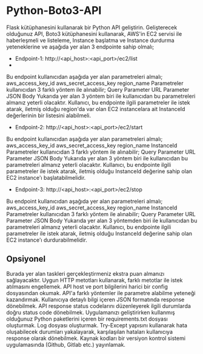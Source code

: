 # Python-Boto3-API

Flask kütüphanesini kullanarak bir Python API geliştirin. Gelişterecek olduğunuz API, Boto3 kütüphanesini kullanarak, AWS'in EC2 servisi ile haberleşmeli ve listeleme, Instance başlatma ve Instance durdurma yeteneklerine ve aşağıda yer alan 3 endpointe sahip olmalı;


- Endpoint-1: http://<api_host>:<api_port>/ec2/list
- 
Bu endpoint kullanıcıdan aşağıda yer alan parametreleri almalı;
aws_access_key_id
aws_secret_access_key
region_name
Parametreler kullanıcıdan 3 farklı yöntem ile alınabilir;
Query Parameter
URL Parameter
JSON Body
Yukarıda yer alan 3 yöntem biri ile kullanıcıdan bu parametreleri almanız yeterli olacaktır. Kullanıcı, bu endpointe ilgili parametreler ile istek atarak, iletmiş olduğu region'da var olan EC2 instancelara ait InstanceId değerlerinin bir listesini alabilmeli.


- Endpoint-2: http://<api_host>:<api_port>/ec2/start

Bu endpoint kullanıcıdan aşağıda yer alan parametreleri almalı;
aws_access_key_id
aws_secret_access_key
region_name
InstanceId
Parametreler kullanıcıdan 3 farklı yöntem ile alınabilir;
Query Parameter
URL Parameter
JSON Body
Yukarıda yer alan 3 yöntem biri ile kullanıcıdan bu parametreleri almanız yeterli olacaktır. Kullanıcı, bu endpointe ilgili parametreler ile istek atarak, iletmiş olduğu InstanceId değerine sahip olan EC2 instance'ı başlatabilmelidir.


- Endpoint-3: http://<api_host>:<api_port>/ec2/stop

Bu endpoint kullanıcıdan aşağıda yer alan parametreleri almalı;
aws_access_key_id
aws_secret_access_key
region_name
InstanceId
Parametreler kullanıcıdan 3 farklı yöntem ile alınabilir;
Query Parameter
URL Parameter
JSON Body
Yukarıda yer alan 3 yöntemden biri ile kullanıcıdan bu parametreleri almanız yeterli olacaktır. Kullanıcı, bu endpointe ilgili parametreler ile istek atarak, iletmiş olduğu InstanceId değerine sahip olan EC2 instance'ı durdurabilmelidir.

## Opsiyonel 

Burada yer alan taskleri gerçekleştirmeniz ekstra puan almanızı sağlayacaktır.
Uygun HTTP metotları kullanarak, farklı metotlar ile istek atılmasını engellemek.
API host ve port bilgilerini harici bir config dosyasından okumak.
API'a farklı yöntemler ile parametre alabilme yeteneği kazandırmak.
Kullanıcıya detaylı bilgi içeren JSON formatında response dönebilmek.
API response status codelarını düzenleyerek ilgili durumlarda doğru status code dönebilmek.
Uygulamanızı geliştirirken kullanmış olduğunuz Python paketlerini içeren bir requirements.txt dosyası oluşturmak.
Log dosyası oluşturmak.
Try-Except yapısını kullanarak hata oluşabilecek durumları yakalayarak, karşılaşılan hataları kullanıcıya response olarak dönebilmek.
Kaynak kodları bir versiyon kontrol sistemi uygulamasında (Github, Gitlab etc.) yayınlamak.
